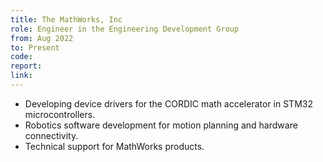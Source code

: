 ```yaml
---
title: The MathWorks, Inc 
role: Engineer in the Engineering Development Group
from: Aug 2022
to: Present
code:
report:
link:
---
```

<ul>
<li>Developing device drivers for the CORDIC math accelerator in STM32 microcontrollers.</li>
<li>Robotics software development for motion planning and hardware connectivity.</li>
<li>Technical support for MathWorks products.</li>
</ul>